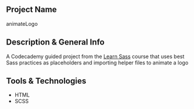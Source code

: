 ## Project Name
animateLogo

## Description & General Info 
A Codecademy guided project from the [Learn Sass](https://www.codecademy.com/learn/learn-sass) course that uses best Sass practices as 
placeholders and importing helper files to animate a logo

## Tools & Technologies
- HTML
- SCSS
